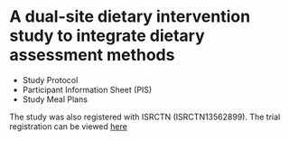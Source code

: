 # A dual-site dietary intervention study to integrate dietary assessment methods

* Study Protocol 
* Participant Information Sheet (PIS)
* Study Meal Plans 


The study was also registered with ISRCTN (ISRCTN13562899). The trial registration can be viewed [here](https://www.isrctn.com/ISRCTN13562899)
